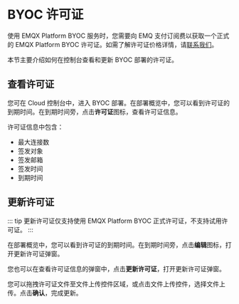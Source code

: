 # BYOC 许可证

使用 EMQX Platform BYOC 服务时，您需要向 EMQ 支付订阅费以获取一个正式的 EMQX Platform BYOC 许可证。如需了解许可证价格详情，请[联系我们](https://www.emqx.com/zh/contact?product=cloud&productEdition=BYOC)。

本节主要介绍如何在控制台查看和更新 BYOC 部署的许可证。

## 查看许可证

您可在 Cloud 控制台中，进入 BYOC 部署。在部署概览中，您可以看到许可证的到期时间。在到期时间旁，点击**许可证**图标，查看许可证信息。

许可证信息中包含：
- 最大连接数
- 签发对象
- 签发邮箱
- 签发时间
- 到期时间

## 更新许可证

::: tip
更新许可证仅支持使用 EMQX Platform BYOC 正式许可证，不支持试用许可证。
:::

在部署概览中，您可以看到许可证的到期时间。在到期时间旁，点击**编辑**图标，打开更新许可证弹窗。

您也可以在查看许可证信息的弹窗中，点击**更新许可证**，打开更新许可证弹窗。

您可以拖拽许可证文件至文件上传控件区域，或点击文件上传控件，选择文件上传。点击**确认**，完成更新。